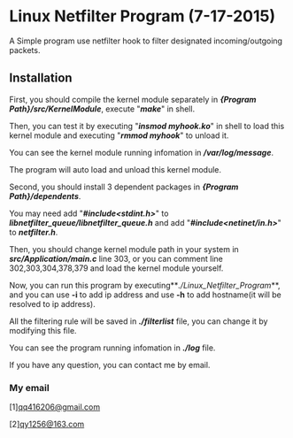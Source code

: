 # Linux Netfilter Program (7-17-2015)

A Simple program use netfilter hook to filter designated incoming/outgoing packets.


## Installation

First, you should compile the kernel module separately in **_{Program Path}/src/KernelModule_**, execute "**_make_**" in shell.

Then, you can test it by executing "**_insmod myhook.ko_**" in shell to load this kernel module and executing "**_rmmod myhook_**" to unload it.

You can see the kernel module running infomation in **_/var/log/message_**.

The program will auto load and unload this kernel module.

Second, you should install 3 dependent packages in **_{Program Path}/dependents_**.

You may need add "**_#include<stdint.h>_**" to **_libnetfilter_queue/libnetfilter_queue.h_** and add "**_#include<netinet/in.h>_**" to **_netfilter.h_**.

Then, you should change kernel module path in your system in **_src/Application/main.c_** line 303, or you can comment line 302,303,304,378,379 and load the kernel module yourself.

Now, you can run this program by executing**_./Linux_Netfilter_Program_**, and you can use **-i** to add ip address and use **__-h__** to add hostname(it will be resolved to ip address).

All the filtering rule will be saved in **_./filterlist_** file, you can change it by modifying this file.

You can see the program running infomation in **_./log_** file.

If you have any question, you can contact me by email.


### My email

[1][qq416206@gmail.com](mailto:qq416206@gmail.com)

[2][qy1256@163.com](mailto:qy1256@163.com)
